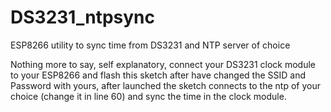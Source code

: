 # DS3231_ntpsync
ESP8266 utility to sync time from DS3231 and NTP server of choice

Nothing more to say, self explanatory, connect your DS3231 clock module to your ESP8266 and flash this sketch after have changed 
the SSID and Password with yours, after launched the sketch connects to the ntp of your choice (change it in line 60) and sync 
the time in the clock module.
